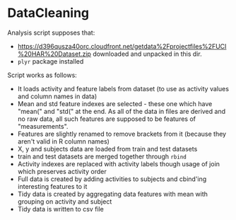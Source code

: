 DataCleaning
============

Analysis script supposes that:
* https://d396qusza40orc.cloudfront.net/getdata%2Fprojectfiles%2FUCI%20HAR%20Dataset.zip downloaded and unpacked in this dir.
* `plyr` package installed

Script works as follows:
* It loads activity and feature labels from dataset (to use as activity values and column names in data)
* Mean and std feature indexes are selected - these one which have "mean(" and "std(" at the end. As all of the data in files are derived and no raw data, all such features are supposed to be features of "measurements".
* Features are slightly renamed to remove brackets from it (because they aren't valid in R column names)
* X, y and subjects data are loaded from train and test datasets
* train and test datasets are merged together through `rbind`
* Activity indexes are replaced with activity labels though usage of join which preserves activity order
* Full data is created by adding activities to subjects and cbind'ing interesting features to it
* Tidy data is created by aggregating data features with mean with grouping on activity and subject
* Tidy data is written to csv file
